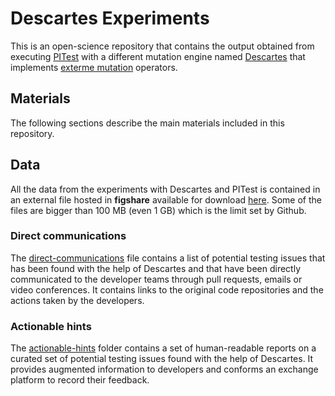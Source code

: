 # Descartes Experiments

This is an open-science repository that contains the output obtained from
executing [PITest](http://pitest.org) with a different mutation engine named
[Descartes](https://github.com/STAMP-project/pitest-descartes) that implements 
[exterme mutation](http://dl.acm.org/citation.cfm?doid=2896941.2896944) operators.

## Materials

The following sections describe the main materials included in this repository.

## Data

All the data from the experiments with Descartes and PITest is contained in an 
external file hosted in **figshare** available for download 
[here](https://ndownloader.figshare.com/files/11634542). 
Some of the files are bigger than 100 MB (even 1 GB) which is the limit set by
Github.

### Direct communications

The [direct-communications](direct-communications.md) file contains a list of
potential testing issues that has been found with the help of Descartes and that
have been directly communicated to the developer teams through pull requests, 
emails or video conferences. It contains links to the original code repositories
and the actions taken by the developers.

### Actionable hints

The [actionable-hints](actionable-hints/) folder contains a set of 
human-readable reports on a curated set of potential testing issues found with
the help of Descartes. It provides augmented information to developers and 
conforms an exchange platform to record their feedback.
